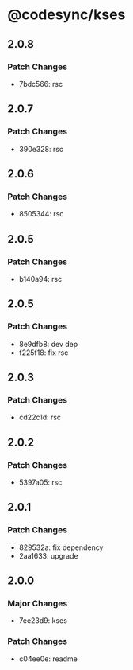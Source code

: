 # @codesync/kses

## 2.0.8

### Patch Changes

- 7bdc566: rsc

## 2.0.7

### Patch Changes

- 390e328: rsc

## 2.0.6

### Patch Changes

- 8505344: rsc

## 2.0.5

### Patch Changes

- b140a94: rsc

## 2.0.5

### Patch Changes

- 8e9dfb8: dev dep
- f225f18: fix rsc

## 2.0.3

### Patch Changes

- cd22c1d: rsc

## 2.0.2

### Patch Changes

- 5397a05: rsc

## 2.0.1

### Patch Changes

- 829532a: fix dependency
- 2aa1633: upgrade

## 2.0.0

### Major Changes

- 7ee23d9: kses

### Patch Changes

- c04ee0e: readme
